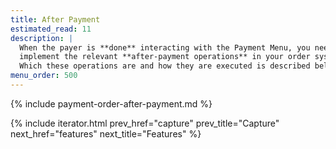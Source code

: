 ```yaml
---
title: After Payment
estimated_read: 11
description: |
  When the payer is **done** interacting with the Payment Menu, you need to
  implement the relevant **after-payment operations** in your order system.
  Which these operations are and how they are executed is described below."
menu_order: 500
---
```


{% include payment-order-after-payment.md %}

{% include iterator.html prev_href="capture"
                         prev_title="Capture"
                         next_href="features"
                         next_title="Features" %}
